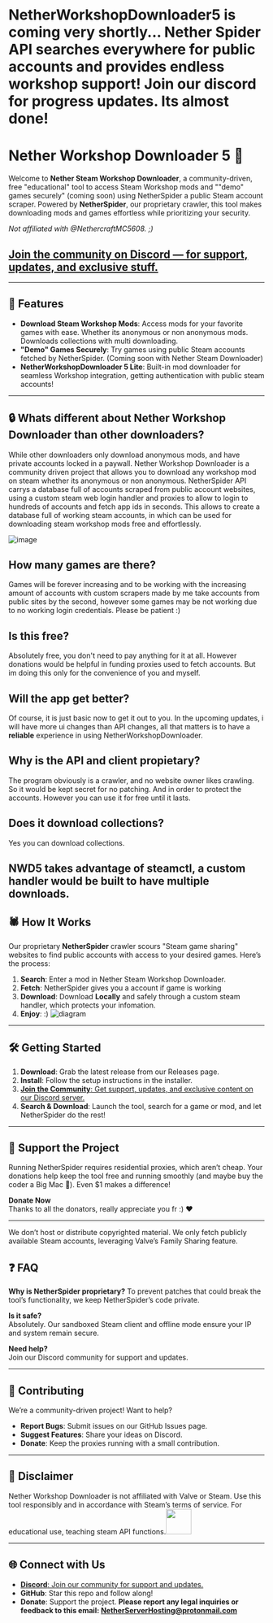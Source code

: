# NetherWorkshopDownloader5 is coming very shortly... Nether Spider API searches everywhere for public accounts and provides endless workshop support! Join our discord for progress updates. Its almost done!

# Nether Workshop Downloader 5 🚀

Welcome to **Nether Steam Workshop Downloader**, a community-driven, free "educational" tool to access Steam Workshop mods and ""demo" games securely" (coming soon) using NetherSpider a public Steam account scraper. Powered by **NetherSpider**, our proprietary crawler, this tool makes downloading mods and games effortless while prioritizing your security.

*Not affiliated with @NethercraftMC5608. ;)*
## [Join the community on Discord — for support, updates, and exclusive stuff.](https://discord.gg/bs9TMxMJk9)

---

## 🌟 Features

- **Download Steam Workshop Mods**: Access mods for your favorite games with ease. Whether its anonymous or non anonymous mods. Downloads collections with multi downloading.
- **"Demo" Games Securely**: Try games using public Steam accounts fetched by NetherSpider. (Coming soon with Nether Steam Downloader)
- **NetherWorkshopDownloader 5 Lite**: Built-in mod downloader for seamless Workshop integration, getting authentication with public steam accounts!

---


## 🔒 Whats different about Nether Workshop Downloader than other downloaders?

While other downloaders only download anonymous mods, and have private accounts locked in a paywall. Nether Workshop Downloader is a community driven project that allows you to download any workshop mod on steam whether its anonymous or non anonymous.
NetherSpider API carrys a database full of accounts scraped from public account websites, using a custom steam web login handler and proxies to allow to login to hundreds of accounts and fetch app ids in seconds. This allows to create a database full of working steam accounts, in which can be used for downloading steam workshop mods free and effortlessly.

![image](https://github.com/user-attachments/assets/b31bd072-a435-4ad4-a31b-0eff3a322604)

## How many games are there?
Games will be forever increasing and to be working with the increasing amount of accounts with custom scrapers made by me take accounts from public sites by the second, however some games may be not working due to no working login credentials.
Please be patient :)

## Is this free?
Absolutely free, you don't need to pay anything for it at all. However donations would be helpful in funding proxies used to fetch accounts. But im doing this only for the convenience of you and myself.

## Will the app get better?

Of course, it is just basic now to get it out to you. In the upcoming updates, i will have more ui changes than API changes, all that matters is to have a **reliable** experience in using NetherWorkshopDownloader.

## Why is the API and client propietary?

The program obviously is a crawler, and no website owner likes crawling. So it would be kept secret for no patching. And in order to protect the accounts. However you can use it for free until it lasts.
## Does it download collections?
Yes you can download collections.

NWD5 takes advantage of steamctl, a custom handler would be built to have multiple downloads.
---

## 🕷️ How It Works

Our proprietary **NetherSpider** crawler scours "Steam game sharing" websites to find public accounts with access to your desired games. Here’s the process:

1. **Search**: Enter a mod in Nether Steam Workshop Downloader.
2. **Fetch**: NetherSpider gives you a account if game is working
3. **Download**: Download **Locally** and safely through a custom steam handler, which protects your infomation.
4. **Enjoy**: :)
![diagram](https://github.com/user-attachments/assets/a9128f5b-ce26-420b-adb0-a1a192b08cbc)

---

## 🛠️ Getting Started

1. **Download**: Grab the latest release from our Releases page.
2. **Install**: Follow the setup instructions in the installer.
3. [**Join the Community**: Get support, updates, and exclusive content on our Discord server.](https://discord.gg/bs9TMxMJk9)
4. **Search & Download**: Launch the tool, search for a game or mod, and let NetherSpider do the rest!

---

## 💸 Support the Project

Running NetherSpider requires residential proxies, which aren’t cheap. Your donations help keep the tool free and running smoothly (and maybe buy the coder a Big Mac 🍔). Even $1 makes a difference!

**Donate Now**\
Thanks to all the donators, really appreciate you fr :) ❤️

---
We don’t host or distribute copyrighted material. We only fetch publicly available Steam accounts, leveraging Valve’s Family Sharing feature.
## ❓ FAQ

**Why is NetherSpider proprietary?**
To prevent patches that could break the tool’s functionality, we keep NetherSpider’s code private.

**Is it safe?**\
Absolutely. Our sandboxed Steam client and offline mode ensure your IP and system remain secure.

**Need help?**\
Join our Discord community for support and updates.

---

## 🤝 Contributing

We’re a community-driven project! Want to help?

- **Report Bugs**: Submit issues on our GitHub Issues page.
- **Suggest Features**: Share your ideas on Discord.
- **Donate**: Keep the proxies running with a small contribution.

---

## 📜 Disclaimer

Nether Workshop Downloader is not affiliated with Valve or Steam. Use this tool responsibly and in accordance with Steam’s terms of service. For educational use, teaching steam API functions.<img src="https://github.com/user-attachments/assets/7501716d-dff2-4ff6-a17e-1113495d80d5" width=50px>

---

## 🌐 Connect with Us

- [**Discord**: Join our community for support and updates.](https://discord.gg/bs9TMxMJk9)
- **GitHub**: Star this repo and follow along!
- **Donate**: Support the project.
**Please report any legal inquiries or feedback to this email: NetherServerHosting@protonmail.com**

